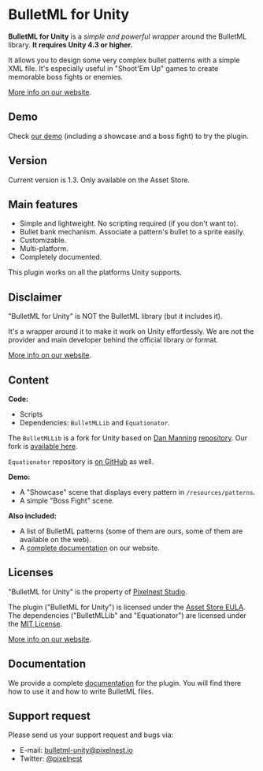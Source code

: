 BulletML for Unity
==================

**BulletML for Unity** is a _simple and powerful wrapper_ around the BulletML library. **It requires Unity 4.3 or higher.**

It allows you to design some very complex bullet patterns with a simple XML file. It's especially useful in "Shoot'Em Up" games to create memorable boss fights or enemies.

[More info on our website][doc].

## Demo

Check [our demo][demo] (including a showcase and a boss fight) to try the plugin.

## Version

Current version is 1.3. Only available on the Asset Store.

## Main features

- Simple and lightweight. No scripting required (if you don't want to).
- Bullet bank mechanism. Associate a pattern's bullet to a sprite easily.
- Customizable.
- Multi-platform.
- Completely documented.

This plugin works on all the platforms Unity supports.

## Disclaimer

"BulletML for Unity" is NOT the BulletML library (but it includes it).

It's a wrapper around it to make it work on Unity effortlessly. We are not the provider and main developer behind the official library or format.

[More info on our website](http://pixelnest.io/work/bulletml-for-unity/about/).

## Content

**Code:**

- Scripts
- Dependencies: `BulletMLLib` and `Equationator`. 

The `BulletMLLib` is a fork for Unity based on [Dan Manning](https://twitter.com/DannobotGames) [repository](https://github.com/dmanning23/BulletMLLib). Our fork is [available here](https://github.com/pixelnest/BulletMLLib).

`Equationator` repository is [on GitHub](https://github.com/dmanning23/Equationator) as well.

**Demo:**

- A "Showcase" scene that displays every pattern in `/resources/patterns`.
- A simple "Boss Fight" scene.

**Also included:**

- A list of BulletML patterns (some of them are ours, some of them  are available on the web).
- A [complete documentation][doc] on our website.

## Licenses

"BulletML for Unity" is the property of [Pixelnest Studio](http://pixelnest.io).

The plugin ("BulletML for Unity") is licensed under the [Asset Store EULA](https://unity3d.com/company/legal/as_terms). The dependencies ("BulletMLLib" and "Equationator") are licensed under the [MIT License](http://choosealicense.com/licenses/mit/).

[More info on our website](http://pixelnest.io/work/bulletml-for-unity/package-and-license/).

## Documentation

We provide a complete [documentation][doc] for the plugin. You will find there how to use it and how to write BulletML files.

## Support request

Please send us your support request and bugs via:

- E-mail: [bulletml-unity@pixelnest.io](mailto:bulletml-unity@pixelnest.io")
- Twitter: [@pixelnest](http://twitter.com/pixelnest)


[doc]: http://pixelnest.io/work/bulletml-for-unity/
[demo]: http://pixelnest.io/work/bulletml-for-unity/demo/